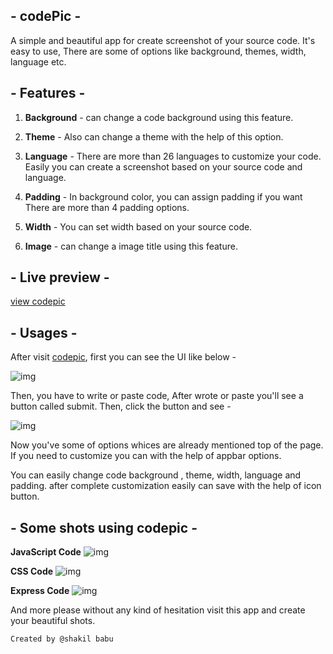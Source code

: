 ## - codePic -
A simple and beautiful app for create screenshot of your source code. It's easy to use, There are some of options like background, themes, width, language etc.

## - Features -
1. **Background** - can change a code background using this feature.
2. **Theme** - Also can change a theme with the help of this option.
3. **Language** - There are more than 26 languages to customize your code. Easily you can create a screenshot based on your source code and language.

4. **Padding** - In background color, you can assign padding if you want There are more than 4 padding options.

5. **Width** - You can set width based on your source code.
6. **Image** - can change a image title using this feature.

## - Live preview -
[view codepic](https://codepic.vercel.app)

## - Usages -
After visit [codepic](https://codepic.vercel.app), first you can see the UI like below -

![img](https://i.ibb.co/3Fcr96N/fiirst.png)

Then, you have to write or paste code, After wrote or paste you'll see a button called submit. Then, click the button and see - 

![img](https://i.ibb.co/dt3vhLw/2nd.png)

Now you've some of options whices are already mentioned top of the page. If you need to customize you can with the help of appbar options.

You can easily change code background , theme, width, language and padding. after complete customization easily can save with the help of icon button.

## - Some shots using codepic -

**JavaScript Code**
![img](https://i.ibb.co/880xcCN/shakil-babur-jhuli-printer.png)

**CSS Code**
![img](https://i.ibb.co/2cmTxVV/codepic-5.png)

**Express Code**
![img](https://i.ibb.co/0MGDhrW/codepic-3.png)


And more please without any kind of hesitation visit this app and create your beautiful shots.


```
Created by @shakil babu
```
